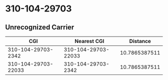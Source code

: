 # 310-104-29703
## Unrecognized Carrier


| CGI | Nearest CGI | Distance |
|-----|-------------|----------|
| 310-104-29703-2342 | 310-104-29703-22033 | 10.7865387511 |
| 310-104-29703-22033 | 310-104-29703-2342 | 10.7865387511 |
